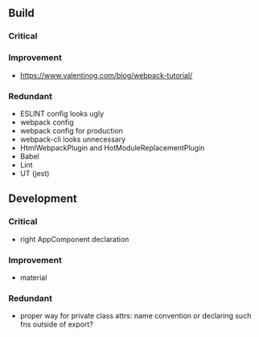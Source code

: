 ## Build

### Critical

### Improvement
- https://www.valentinog.com/blog/webpack-tutorial/

### Redundant
- ESLINT config looks ugly
- webpack config
- webpack config for production
- webpack-cli looks unnecessary
- HtmlWebpackPlugin and HotModuleReplacementPlugin
- Babel
- Lint
- UT (jest)

## Development

### Critical
- right AppComponent declaration

### Improvement
- material

### Redundant
- proper way for private class attrs: name convention or declaring such fns outside of export?